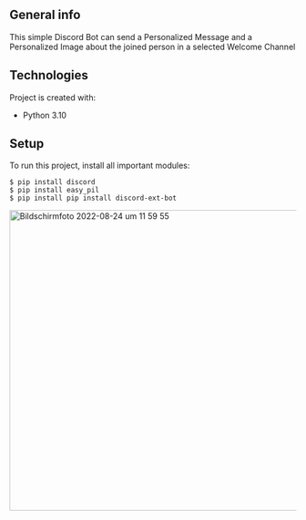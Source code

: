## General info
This simple Discord Bot can send a Personalized Message and a Personalized Image about the joined person in a selected Welcome Channel

## Technologies
Project is created with:
* Python 3.10

## Setup
To run this project, install all important modules:

```
$ pip install discord
$ pip install easy_pil
$ pip install pip install discord-ext-bot
```

<img width="527" alt="Bildschirmfoto 2022-08-24 um 11 59 55" src="https://user-images.githubusercontent.com/89037748/186396522-c2cda860-5e44-43dc-971a-fe7fff955878.png">
